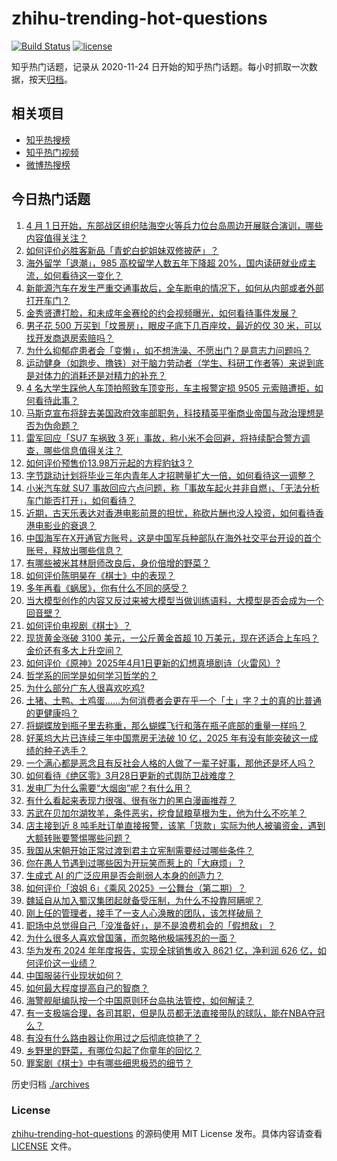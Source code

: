 # zhihu-trending-hot-questions

[![Build Status](https://github.com/justjavac/zhihu-trending-hot-questions/workflows/ci/badge.svg?branch=master)](https://github.com/justjavac/zhihu-trending-hot-questions/actions)
[![license](https://img.shields.io/github/license/justjavac/zhihu-trending-hot-questions)](https://github.com/justjavac/zhihu-trending-hot-questions/blob/master/LICENSE)

知乎热门话题，记录从 2020-11-24
日开始的知乎热门话题。每小时抓取一次数据，按天[归档](./archives)。

## 相关项目

- [知乎热搜榜](https://github.com/justjavac/zhihu-trending-top-search)
- [知乎热门视频](https://github.com/justjavac/zhihu-trending-hot-video)
- [微博热搜榜](https://github.com/justjavac/weibo-trending-hot-search)

## 今日热门话题

<!-- BEGIN -->
<!-- 最后更新时间 Wed Apr 02 2025 04:16:31 GMT+0800 (China Standard Time) -->

1. [4 月 1 日开始，东部战区组织陆海空火等兵力位台岛周边开展联合演训，哪些内容值得关注？](https://www.zhihu.com/question/1890305988243974100)
1. [如何评价必胜客新品「青蛇白蛇姐妹双修披萨」？](https://www.zhihu.com/question/1890210127166022700)
1. [海外留学「退潮」，985 高校留学人数五年下降超 20%，国内读研就业成主流，如何看待这一变化？](https://www.zhihu.com/question/1890415303156007700)
1. [新能源汽车在发生严重交通事故后，全车断电的情况下，如何从内部或者外部打开车门？](https://www.zhihu.com/question/15538647270)
1. [金秀贤遭打脸，和未成年金赛纶的约会视频曝光，如何看待事件发展？](https://www.zhihu.com/question/1890155339598492700)
1. [男子花 500 万买到「坟景房」，眼皮子底下几百座坟，最近的仅 30 米，可以找开发商退房索赔吗？](https://www.zhihu.com/question/1890062317879780400)
1. [为什么抑郁症患者会「变懒」，如不想洗澡、不愿出门？是意志力问题吗？](https://www.zhihu.com/question/1890035484564112400)
1. [运动健身（如跑步、撸铁）对于脑力劳动者（学生、科研工作者等）来说到底是对体力的消耗还是对精力的补充？](https://www.zhihu.com/question/1887608561611293400)
1. [4 名大学生踩他人车顶拍照致车顶变形，车主报警定损 9505 元索赔遭拒，如何看待此事？](https://www.zhihu.com/question/1890107020075557400)
1. [马斯克宣布将辞去美国政府效率部职务，科技精英平衡商业帝国与政治理想是否为伪命题？](https://www.zhihu.com/question/1890415337503168300)
1. [雷军回应「SU7 车祸致 3 死」事故，称小米不会回避，将持续配合警方调查，哪些信息值得关注？](https://www.zhihu.com/question/1890530245590872800)
1. [如何评价预售价13.98万元起的方程豹钛3？](https://www.zhihu.com/question/1890132206229374700)
1. [字节跳动计划将毕业三年内青年人才招聘量扩大一倍，如何看待这一调整？](https://www.zhihu.com/question/1890422083986649600)
1. [小米汽车就 SU7 事故回应六点问题，称「事故车起火并非自燃」、「无法分析车门能否打开」，如何看待？](https://www.zhihu.com/question/1890531294682769000)
1. [近期，古天乐表达对香港电影前景的担忧，称砍片酬也没人投资，如何看待香港电影业的衰退？](https://www.zhihu.com/question/15708790396)
1. [中国海军在X开通官方账号，这是中国军兵种部队在海外社交平台开设的首个账号，释放出哪些信息？](https://www.zhihu.com/question/1890332030643971600)
1. [有哪些被米其林厨师改良后，身价倍增的野菜？](https://www.zhihu.com/question/14603143579)
1. [如何评价陈明昊在《棋士》中的表现？](https://www.zhihu.com/question/1888890715813160400)
1. [多年再看《蜗居》，你有什么不同的感受？](https://www.zhihu.com/question/542182284)
1. [当大模型创作的内容又反过来被大模型当做训练语料，大模型是否会成为一个回音壁？](https://www.zhihu.com/question/1889816205591832000)
1. [如何评价电视剧《棋士》？](https://www.zhihu.com/question/1888505705922794000)
1. [现货黄金涨破 3100 美元，一公斤黄金首超 10 万美元，现在还适合上车吗？金价还有多大上升空间？](https://www.zhihu.com/question/1890333731467809800)
1. [如何评价《原神》2025年4月1日更新的幻想真境剧诗（火雷风）?](https://www.zhihu.com/question/1890290294706136600)
1. [哲学系的同学是如何学习哲学的？](https://www.zhihu.com/question/1888589469692692500)
1. [为什么部分广东人很喜欢吃鸡?](https://www.zhihu.com/question/371215941)
1. [土猪、土鸭、土鸡蛋……为何消费者会更在乎一个「土」字？土的真的比普通的更健康吗？](https://www.zhihu.com/question/1890032511859528000)
1. [将蝴蝶放到瓶子里去称重，那么蝴蝶飞行和落在瓶子底部的重量一样吗？](https://www.zhihu.com/question/12118577411)
1. [好莱坞大片已连续三年中国票房无法破 10 亿，2025 年有没有能突破这一成绩的种子选手？](https://www.zhihu.com/question/15687177258)
1. [一个满心都是恶念且有反社会人格的人做了一辈子好事，那他还是坏人吗？](https://www.zhihu.com/question/1887527049872262000)
1. [如何看待《绝区零》3月28日更新的式舆防卫战难度？](https://www.zhihu.com/question/1888840514410878000)
1. [发电厂为什么需要“大烟囱”呢？有什么用？](https://www.zhihu.com/question/1888616109919430100)
1. [有什么看起来表现力很强、很有张力的黑白漫画推荐？](https://www.zhihu.com/question/6613817710)
1. [苏武在贝加尔湖牧羊，条件恶劣，挖食鼠粮草根为生，他为什么不吃羊？](https://www.zhihu.com/question/25483987)
1. [店主接到近 8 吨毛肚订单直接报警，该笔「货款」实际为他人被骗资金，遇到大额转账要警惕哪些问题？](https://www.zhihu.com/question/1890006565874005500)
1. [我国从宋朝开始正常过渡到君主立宪制需要经过哪些条件？](https://www.zhihu.com/question/1889071017692996000)
1. [你在愚人节遇到过哪些因为开玩笑而惹上的「大麻烦」？](https://www.zhihu.com/question/15752302401)
1. [生成式 AI 的广泛应用是否会削弱人本身的创造力？](https://www.zhihu.com/question/1889672451044139500)
1. [如何评价「浪姐 6」《乘风 2025》一公舞台（第二期）？](https://www.zhihu.com/question/1888923343664674300)
1. [魏延自从加入蜀汉集团起就备受压制，为什么不投靠阿瞒呢？](https://www.zhihu.com/question/11904101805)
1. [刚上任的管理者，接手了一支人心涣散的团队，该怎样破局？](https://www.zhihu.com/question/11223063093)
1. [职场中总觉得自己「没准备好」，是不是浪费机会的「假想敌」？](https://www.zhihu.com/question/1888971258135278600)
1. [为什么很多人喜欢曾国藩，而忽略他极端残忍的一面？](https://www.zhihu.com/question/1888999859710846700)
1. [华为发布 2024 年年度报告，实现全球销售收入 8621 亿，净利润 626 亿，如何评价这一业绩？](https://www.zhihu.com/question/1890072669543691300)
1. [中国服装行业现状如何？](https://www.zhihu.com/question/65799221)
1. [如何最大程度提高自己的智商？](https://www.zhihu.com/question/658900542)
1. [海警舰艇编队按一个中国原则环台岛执法管控，如何解读？](https://www.zhihu.com/question/1890352310015742000)
1. [有一支极端合理，各司其职，但是队员都无法直接带队的球队，能在NBA夺冠么？](https://www.zhihu.com/question/14042049837)
1. [有没有什么路由器让你用过之后彻底惊艳了？](https://www.zhihu.com/question/592181060)
1. [乡野里的野菜，有哪位勾起了你童年的回忆？](https://www.zhihu.com/question/14465951738)
1. [罪案剧《棋士》中有哪些细思极恐的细节？](https://www.zhihu.com/question/15721910357)

<!-- END -->

历史归档 [./archives](./archives)

### License

[zhihu-trending-hot-questions](https://github.com/justjavac/zhihu-trending-hot-questions)
的源码使用 MIT License 发布。具体内容请查看 [LICENSE](./LICENSE) 文件。
